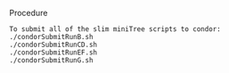 Procedure
	
	To submit all of the slim miniTree scripts to condor:
	./condorSubmitRunB.sh
	./condorSubmitRunCD.sh
	./condorSubmitRunEF.sh
	./condorSubmitRunG.sh
